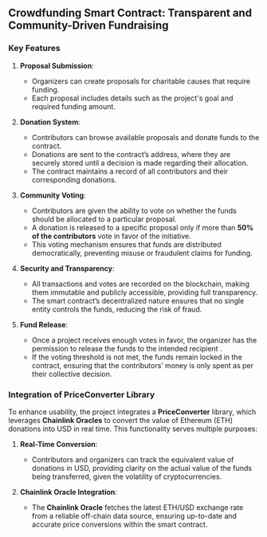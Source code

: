 ## Crowdfunding Smart Contract: Transparent and Community-Driven Fundraising

### Key Features

1. **Proposal Submission**:
   - Organizers can create proposals for charitable causes that require funding. 
   - Each proposal includes details such as the project's goal and required funding amount.

2. **Donation System**:
   - Contributors can browse available proposals and donate funds to the contract.
   - Donations are sent to the contract’s address, where they are securely stored until a decision is made regarding their allocation.
   - The contract maintains a record of all contributors and their corresponding donations.

3. **Community Voting**:
   - Contributors are given the ability to vote on whether the funds should be allocated to a particular proposal.
   - A donation is released to a specific proposal only if more than **50% of the contributors** vote in favor of the initiative.
   - This voting mechanism ensures that funds are distributed democratically, preventing misuse or fraudulent claims for funding.

4. **Security and Transparency**:
   - All transactions and votes are recorded on the blockchain, making them immutable and publicly accessible, providing full transparency.
   - The smart contract’s decentralized nature ensures that no single entity controls the funds, reducing the risk of fraud.

5. **Fund Release**:
   - Once a project receives enough votes in favor, the organizer has the permission to release the funds to the intended recipient .
   - If the voting threshold is not met, the funds remain locked in the contract, ensuring that the contributors’ money is only spent as per their collective decision.

### Integration of PriceConverter Library

To enhance usability, the project integrates a **PriceConverter** library, which leverages **Chainlink Oracles** to convert the value of Ethereum (ETH) donations into USD in real time. This functionality serves multiple purposes:

1. **Real-Time Conversion**:
   - Contributors and organizers can track the equivalent value of donations in USD, providing clarity on the actual value of the funds being transferred, given the volatility of cryptocurrencies.

2. **Chainlink Oracle Integration**:
   - The **Chainlink Oracle** fetches the latest ETH/USD exchange rate from a reliable off-chain data source, ensuring up-to-date and accurate price conversions within the smart contract.
